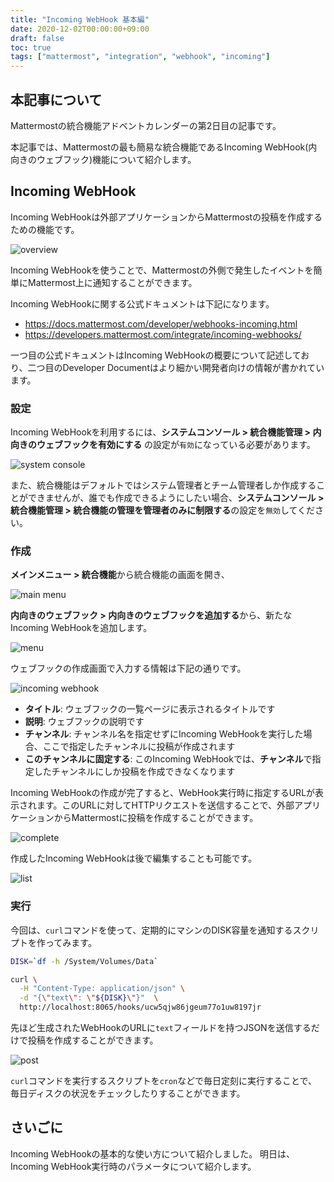 ```yaml
---
title: "Incoming WebHook 基本編"
date: 2020-12-02T00:00:00+09:00
draft: false
toc: true
tags: ["mattermost", "integration", "webhook", "incoming"]
---
```


## 本記事について

Mattermostの統合機能アドベントカレンダーの第2日目の記事です。

本記事では、Mattermostの最も簡易な統合機能であるIncoming WebHook(内向きのウェブフック)機能について紹介します。

## Incoming WebHook

Incoming WebHookは外部アプリケーションからMattermostの投稿を作成するための機能です。

![overview](https://blog.kaakaa.dev/images/posts/advent-calendar-2020/day2/overview.drawio.png)

Incoming WebHookを使うことで、Mattermostの外側で発生したイベントを簡単にMattermost上に通知することができます。

Incoming WebHookに関する公式ドキュメントは下記になります。

* https://docs.mattermost.com/developer/webhooks-incoming.html
* https://developers.mattermost.com/integrate/incoming-webhooks/

一つ目の公式ドキュメントはIncoming WebHookの概要について記述しており、二つ目のDeveloper Documentはより細かい開発者向けの情報が書かれています。

### 設定

Incoming WebHookを利用するには、**システムコンソール > 統合機能管理 > 内向きのウェブフックを有効にする** の設定が`有効`になっている必要があります。

![system console](https://blog.kaakaa.dev/images/posts/advent-calendar-2020/day2/config-incoming-webhook.png)

また、統合機能はデフォルトではシステム管理者とチーム管理者しか作成することができませんが、誰でも作成できるようにしたい場合、**システムコンソール > 統合機能管理 > 統合機能の管理を管理者のみに制限する**の設定を`無効`してください。

### 作成

**メインメニュー > 統合機能**から統合機能の画面を開き、

![main menu](https://blog.kaakaa.dev/images/posts/advent-calendar-2020/day2/main-menu.png)

**内向きのウェブフック > 内向きのウェブフックを追加する**から、新たなIncoming WebHookを追加します。

![menu](https://blog.kaakaa.dev/images/posts/advent-calendar-2020/day2/integration-menu.png)

ウェブフックの作成画面で入力する情報は下記の通りです。

![incoming webhook](https://blog.kaakaa.dev/images/posts/advent-calendar-2020/day2/create-incoming-webhook.png)

* **タイトル**: ウェブフックの一覧ページに表示されるタイトルです
* **説明**: ウェブフックの説明です
* **チャンネル**: チャンネル名を指定せずにIncoming WebHookを実行した場合、ここで指定したチャンネルに投稿が作成されます
* **このチャンネルに固定する**: このIncoming WebHookでは、**チャンネル**で指定したチャンネルにしか投稿を作成できなくなります

Incoming WebHookの作成が完了すると、WebHook実行時に指定するURLが表示されます。このURLに対してHTTPリクエストを送信することで、外部アプリケーションからMattermostに投稿を作成することができます。

![complete](https://blog.kaakaa.dev/images/posts/advent-calendar-2020/day2/complete-incoming-webhook.png)

作成したIncoming WebHookは後で編集することも可能です。

![list](https://blog.kaakaa.dev/images/posts/advent-calendar-2020/day2/list-incoming-webhook.png)

### 実行

今回は、`curl`コマンドを使って、定期的にマシンのDISK容量を通知するスクリプトを作ってみます。


```bash
DISK=`df -h /System/Volumes/Data`

curl \
  -H "Content-Type: application/json" \
  -d "{\"text\": \"${DISK}\"}"  \
  http://localhost:8065/hooks/ucw5qjw86jgeum77o1uw8197jr
```

先ほど生成されたWebHookのURLに`text`フィールドを持つJSONを送信するだけで投稿を作成することができます。

![post](https://blog.kaakaa.dev/images/posts/advent-calendar-2020/day2/execute-incoming-webhook.png)

`curl`コマンドを実行するスクリプトを`cron`などで毎日定刻に実行することで、毎日ディスクの状況をチェックしたりすることができます。

## さいごに

Incoming WebHookの基本的な使い方について紹介しました。
明日は、Incoming WebHook実行時のパラメータについて紹介します。